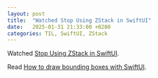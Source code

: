 ```yaml
---
layout: post
title:  "Watched Stop Using ZStack in SwiftUI"
date:   2025-01-31 21:33:00 +0200
categories: TIL, SwiftUI, ZStack
---
```

Watched [Stop Using ZStack in SwiftUI](https://www.youtube.com/watch?v=1bwFFGxTwuI).

Read [How to draw bounding boxes with SwiftUI](https://medium.com/swlh/how-to-draw-bounding-boxes-with-swiftui-d93d1414eb00).
